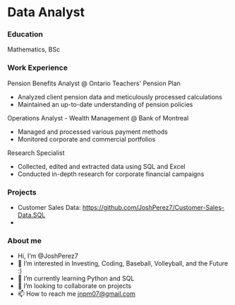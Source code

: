 # Data Analyst

### Education 

Mathematics, BSc

### Work Experience 
Pension Benefits Analyst @ Ontario Teachers' Pension Plan
- Analyzed client pension data and meticulously processed calculations
- Maintained an up-to-date understanding of pension policies

Operations Analyst - Wealth Management @ Bank of Montreal
- Managed and processed various payment methods
- Monitored corporate and commercial portfolios

Research Specialist
- Collected, edited and extracted data using SQL and Excel
- Conducted in-depth research for corporate financial campaigns

### Projects

- Customer Sales Data: https://github.com/JoshPerez7/Customer-Sales-Data.SQL
- 

### About me
- Hi, I’m @JoshPerez7
- 👀 I’m interested in Investing, Coding, Baseball, Volleyball, and the Future :)
- 🌱 I’m currently learning Python and SQL
- 💞️ I’m looking to collaborate on projects
- 📫 How to reach me jnpm07@gmail.com


<!---
JoshPerez7/JoshPerez7 is a ✨ special ✨ repository because its `README.md` (this file) appears on your GitHub profile.
You can click the Preview link to take a look at your changes.
--->
